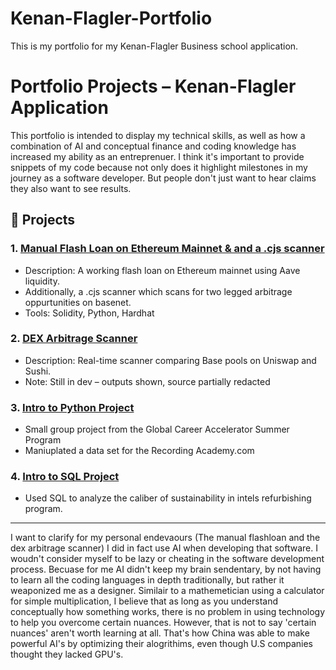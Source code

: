 # Kenan-Flagler-Portfolio
This is my portfolio for my Kenan-Flagler Business school application. 

# Portfolio Projects – Kenan-Flagler Application

This portfolio is intended to display my technical skills, as well as how a combination of AI
and conceptual finance and coding knowledge has increased my ability as an entreprenuer. 
I think it's important to provide snippets of my code because not only does it highlight
milestones in my journey as a software developer. But people don't just want to hear claims
they also want to see results. 

## 🚀 Projects

### 1. [Manual Flash Loan on Ethereum Mainnet & and a .cjs scanner](./flashloan-base/)
- Description: A working flash loan on Ethereum mainnet using Aave liquidity.
- Additionally, a .cjs scanner which scans for two legged arbitrage oppurtunities on basenet. 
- Tools: Solidity, Python, Hardhat

### 2. [DEX Arbitrage Scanner](./arb-scanner/)
- Description: Real-time scanner comparing Base pools on Uniswap and Sushi.
- Note: Still in dev – outputs shown, source partially redacted

### 3. [Intro to Python Project](./intro-python/)
- Small group project from the Global Career Accelerator Summer Program
- Maniuplated a data set for the Recording Academy.com

### 4. [Intro to SQL Project](./intro-sql/)
- Used SQL to analyze the caliber of sustainability in intels refurbishing program. 

---


I want to clarify for my personal endevaours (The manual flashloan and the dex arbitrage scanner) I did in fact use AI when developing that software. I woudn't consider myself to be lazy or cheating in the software development process. Becuase for me AI didn't keep my brain sendentary, by not having to learn all the coding languages in depth traditionally, but rather it weaponized me as a designer. Similair to a mathemetician using a calculator for simple multiplication, I believe that as long as you understand conceptually how something works, there is no problem in using technology to help you overcome certain nuances. However, that is not to say 'certain nuances' aren't worth learning at all. That's how China was able to make powerful AI's by optimizing their alogrithims, even though U.S companies thought they lacked GPU's.  
